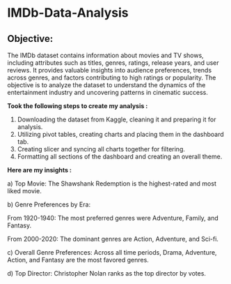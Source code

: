 # IMDb-Data-Analysis
## Objective:
The IMDb dataset contains information about movies and TV shows, including attributes such as titles, genres, ratings, release years, and user reviews. It provides valuable insights into audience preferences, trends across genres, and factors contributing to high ratings or popularity. The objective is to analyze the dataset to understand the dynamics of the entertainment industry and uncovering patterns in cinematic success.


**Took the following steps to create my analysis :**
1) Downloading the dataset from Kaggle, cleaning it and preparing it for analysis.
2) Utilizing pivot tables, creating charts and placing them in the dashboard tab.
3) Creating slicer and syncing all charts together for filtering.
4) Formatting all sections of the dashboard and creating an overall theme.

**Here are my insights :**

a) Top Movie: The Shawshank Redemption is the highest-rated and most liked movie.

b) Genre Preferences by Era:

From 1920-1940: The most preferred genres were Adventure, Family, and Fantasy.

From 2000-2020: The dominant genres are Action, Adventure, and Sci-fi.

c) Overall Genre Preferences: Across all time periods, Drama, Adventure, Action, and Fantasy are the most favored genres.

d) Top Director: Christopher Nolan ranks as the top director by votes.

